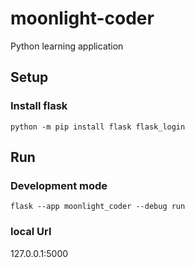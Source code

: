 # moonlight-coder
Python learning application

## Setup
### Install flask
`python -m pip install flask flask_login`

## Run
### Development mode
`flask --app moonlight_coder --debug run`

### local Url
127.0.0.1:5000
